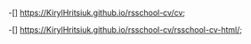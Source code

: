 -[] https://KirylHritsiuk.github.io/rsschool-cv/cv;

-[] https://KirylHritsiuk.github.io/rsschool-cv/rsschool-cv-html/;
